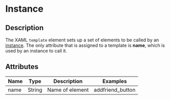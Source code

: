 # Instance

## Description

The XAML `template` element sets up a set of elements to be called by an [instance](instance.md). The only attribute that is assigned to a template is **name**, which is used by an instance to call it. 

## Attributes

| Name      |  Type      |  Description      |  Examples          |
|-----------|------------|-------------------|--------------------|
|  name     |  String    |  Name of element  |  addfriend_button  |